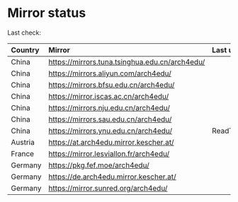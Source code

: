 <script src="./time.js"></script>
# Mirror status
Last check: <script type="text/javascript">localize(1690291372.5041924);</script>

|Country|Mirror|Last update|
|:------|:-----|:----------|
|China|https://mirrors.tuna.tsinghua.edu.cn/arch4edu/|<script type="text/javascript">localize(1690266706);</script>|
|China|https://mirrors.aliyun.com/arch4edu/|<script type="text/javascript">localize(1690180277);</script>|
|China|https://mirrors.bfsu.edu.cn/arch4edu/|<script type="text/javascript">localize(1690223512);</script>|
|China|https://mirror.iscas.ac.cn/arch4edu/|<script type="text/javascript">localize(1690266706);</script>|
|China|https://mirrors.nju.edu.cn/arch4edu/|<script type="text/javascript">localize(1690223512);</script>|
|China|https://mirrors.sau.edu.cn/arch4edu/|<script type="text/javascript">localize(1690266706);</script>|
|China|https://mirrors.ynu.edu.cn/arch4edu/|ReadTimeout|
|Austria|https://at.arch4edu.mirror.kescher.at/|<script type="text/javascript">localize(1690266706);</script>|
|France|https://mirror.lesviallon.fr/arch4edu/|<script type="text/javascript">localize(1689402753);</script>|
|Germany|https://pkg.fef.moe/arch4edu/|<script type="text/javascript">localize(1690266706);</script>|
|Germany|https://de.arch4edu.mirror.kescher.at/|<script type="text/javascript">localize(1690266706);</script>|
|Germany|https://mirror.sunred.org/arch4edu/|<script type="text/javascript">localize(1690266706);</script>|

<script src="./tablefilter/tablefilter.js"></script>
<script src="./table.js"></script>